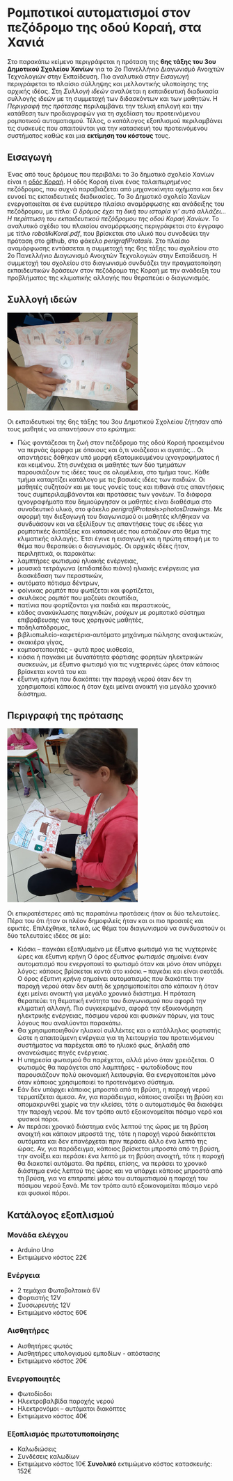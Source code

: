 # Ρομποτικοί αυτοματισμοί στον πεζόδρομο της οδού Κοραή, στα Χανιά
Στο παρακάτω κείμενο περιγράφεται η πρόταση της **6ης τάξης του 3ου Δημοτικού Σχολείου Χανίων** για το 2ο Πανελλήνιο Διαγωνισμό Ανοιχτών Τεχνολογιών στην Εκπαίδευση. Πιο αναλυτικά στην *Εισαγωγή* περιγράφεται το πλαίσιο σύλληψης και μελλοντικής υλοποίησης της αρχικής ιδέας. Στη *Συλλογή ιδεών* αναλύεται η εκπαιδευτική διαδικασία συλλογής ιδεών με τη συμμετοχή των διδασκόντων και των μαθητών. Η *Περιγραφή της πρότασης* περιλαμβάνει την τελική επιλογή και την κατάθεση των προδιαγραφών για τη σχεδίαση του προτεινόμενου ρομποτικού αυτοματισμού. Τέλος, ο κατάλογος εξοπλισμού περιλαμβάνει τις συσκευές που απαιτούνται για την κατασκευή του προτεινόμενου συστήματος καθώς και μια **εκτίμηση του κόστους** τους.
## Εισαγωγή
Ένας από τους δρόμους που περιβάλει το 3ο δημοτικό σχολείο Χανίων είναι η [οδός Κοραή](https://www.openstreetmap.org/?mlat=35.513591319322586&mlon=24.026445150375366#map=17/35.51359/24.02645). Η οδός Κοραή είναι ένας *ταλαιπωρημένος* πεζόδρομος, που συχνά παραβιάζεται από μηχανοκίνητα οχήματα και δεν ευνοεί τις εκπαιδευτικές διαδικασίες. Το 3ο Δημοτικό σχολείο Χανίων ενεργοποιείται σε ένα ευρύτερο πλαίσιο αναμόρφωσης και ανάδειξης του πεζόδρομου, με τίτλο: *Ο δρόμος έχει τη δική του ιστορία γι’ αυτό αλλάζει... Η περίπτωση του εκπαιδευτικού πεζόδρομου της οδού Κοραή Χανίων*. Το αναλυτικό σχέδιο του πλαισίου αναμόρφωσης περιγράφεται στο έγγραφο με τίτλο *robotikiKorai.pdf*, που βρίσκεται στο υλικό που συνοδεύει την πρόταση στο github, στο φάκελο *perigrafiProtasis*.
Στο πλαίσιο αναμόρφωσης εντάσσεται η συμμετοχή της 6ης τάξης του σχολείου στο 2ο Πανελλήνιο Διαγωνισμό Ανοιχτών Τεχνολογιών στην Εκπαίδευση. Η συμμετοχή του σχολείου στο διαγωνισμό συνδυάζει την πραγματοποίηση εκπαιδευτικών δράσεων στον πεζόδρομο της Κοραή με την ανάδειξη του προβλήματος της κλιματικής αλλαγής που θεραπεύει ο διαγωνισμός.
## Συλλογή ιδεών
![photo1](/perigrafiProtasis/photosDrawings/p1.jpg)

Οι εκπαιδευτικοί της 6ης τάξης του 3ου Δημοτικού Σχολείου ζήτησαν από τους μαθητές να απαντήσουν στο ερώτημα:
* Πώς φαντάζεσαι τη ζωή στον πεζόδρομο της οδού Κοραή προκειμένου να περνάς όμορφα με όποιους και ό,τι νοιάζεσαι κι αγαπάς…
Οι απαντήσεις δόθηκαν υπό μορφή εξατομικευμένου ιχνογραφήματος ή και κειμένου. Στη συνέχεια οι μαθητές των δύο τμημάτων παρουσιάζουν τις ιδέες τους σε ολομέλεια, στο τμήμα τους. Κάθε τμήμα καταρτίζει κατάλογο με τις βασικές ιδέες των παιδιών. Οι μαθητές συζητούν και με τους γονείς τους και πιθανά στις απαντήσεις τους συμπεριλαμβάνονται και προτάσεις των γονέων. Τα διάφορα ιχνογραφήματα που δημιούργησαν οι μαθητές είναι διαθέσιμα στο συνοδευτικό υλικό, στο φάκελο *perigrafiProtasis>photosDrawings*.
Με αφορμή την διεξαγωγή του διαγωνισμού οι μαθητές κλήθηκαν να συνδυάσουν και να εξελίξουν τις απαντήσεις τους σε ιδέες για ρομποτικές διατάξεις και κατασκευές που εστιάζουν στο θέμα της κλιματικής αλλαγής. Έτσι έγινε η εισαγωγή και η πρώτη επαφή με το θέμα που θεραπεύει ο διαγωνισμός. Οι αρχικές ιδέες ήταν, περιληπτικά, οι παρακάτω:
* λαμπτήρες φωτισμού ηλιακής ενέργειας,
* μουσικά τετράγωνα (επιδαπέδιο πιάνο) ηλιακής ενέργειας για διασκέδαση των περαστικών,
* αυτόματο πότισμα δέντρων,
* φοίνικας ρομπότ που φωτίζεται και φορτίζεται,
* σκυλάκος ρομπότ που μαζεύει σκουπίδια,
* πατίνια που φορτίζονται για παιδιά και περαστικούς,
* κάδος ανακύκλωσης παιχνιδιών, ρούχων με ρομποτικό σύστημα επιβράβευσης για τους χορηγούς μαθητές,
* ποδηλατόδρομος,
* βιβλιοπωλείο-καφετέρια-αυτόματο μηχάνημα πώλησης αναψυκτικών,
* σκακιέρα γίγας,
* κομποστοποιητές - φυτά προς υιοθεσία,
* κιόσκι ή παγκάκι με δυνατότητα φόρτισης φορητών ηλεκτρικών συσκευών, με έξυπνο φωτισμό για τις νυχτερινές ώρες όταν κάποιος βρίσκεται κοντά του και
* έξυπνη κρήνη που διακόπτει την παροχή νερού όταν δεν τη χρησιμοποιεί κάποιος ή όταν έχει μείνει ανοικτή για μεγάλο χρονικό διάστημα.
## Περιγραφή της πρότασης
![photo2](/perigrafiProtasis/photosDrawings/p2.jpg)

Οι επικρατέστερες από τις παραπάνω προτάσεις ήταν οι δύο τελευταίες. Πέρα του ότι ήταν οι πλέον δημοφιλείς ήταν και οι πιο προσιτές και εφικτές. Επιλέχθηκε, τελικά, ως θέμα του διαγωνισμού να συνδυαστούν οι δύο τελευταίες ιδέες σε μία: 
* Κιόσκι – παγκάκι εξοπλισμένο με έξυπνο φωτισμό για τις νυχτερινές ώρες και έξυπνη κρήνη
Ο όρος *έξυπνος φωτισμός* σημαίνει έναν αυτοματισμό που ενεργοποιεί το φωτισμό όταν και μόνο όταν υπάρχει λόγος: κάποιος βρίσκεται κοντά στο κιόσκι – παγκάκι και είναι σκοτάδι. Ο όρος *έξυπνη κρήνη* σημαίνει αυτοματισμός που διακόπτει την παροχή νερού όταν δεν αυτή δε χρησιμοποιείται από κάποιον ή όταν έχει μείνει ανοικτή για μεγάλο χρονικό διάστημα.
Η πρόταση θεραπεύει τη θεματική ενότητα του διαγωνισμού που αφορά την κλιματική αλλαγή. Πιο συγκεκριμένα, αφορά την εξοικονόμηση ηλεκτρικής ενέργειας, πόσιμου νερού και φυσικών πόρων, για τους λόγους που αναλύονται παρακάτω.
* Θα χρησιμοποιηθούν ηλιακοί συλλέκτες και ο κατάλληλος φορτιστής ώστε η απαιτούμενη ενέργεια για τη λειτουργία του προτεινόμενου συστήματος να παρέχεται από το ηλιακό φως, δηλαδή από ανανεώσιμες πηγές ενέργειας.
* Η υπηρεσία φωτισμού θα παρέχεται, αλλά μόνο όταν χρειάζεται. Ο φωτισμός θα παράγεται από λαμπτήρες - φωτοδίοδους που παρουσιάζουν πολύ οικονομική λειτουργία. Θα ενεργοποιείται μόνο όταν κάποιος χρησιμοποιεί το προτεινόμενο σύστημα.
* Εάν δεν υπάρχει κάποιος μπροστά από τη βρύση, η παροχή νερού τερματίζεται άμεσα. Αν, για παράδειγμα, κάποιος ανοίξει τη βρύση και απομακρυνθεί χωρίς να την κλείσει, τότε ο αυτοματισμός θα διακόψει την παροχή νερού. Με τον τρόπο αυτό εξοικονομείται πόσιμο νερό και φυσικοί πόροι.
* Αν περάσει χρονικό διάστημα ενός λεπτού της ώρας με τη βρύση ανοιχτή και κάποιον μπροστά της, τότε η παροχή νερού διακόπτεται αυτόματα και δεν επανέρχεται πριν περάσει άλλο ένα λεπτό της ώρας. Αν, για παράδειγμα, κάποιος βρίσκεται μπροστά από τη βρύση, την ανοίξει και περάσει ένα λεπτό με τη βρύση ανοιχτή, τότε η παροχή θα διακοπεί αυτόματα. Θα πρέπει, επίσης, να περάσει το χρονικό διάστημα ενός λεπτού της ώρας και να υπάρχει κάποιος μπροστά από τη βρύση, για να επιτραπεί μέσω του αυτοματισμού η παροχή του πόσιμου νερού ξανά. Με τον τρόπο αυτό εξοικονομείται πόσιμο νερό και φυσικοί πόροι.
## Κατάλογος εξοπλισμού
### Μονάδα ελέγχου
* Arduino Uno
* Εκτιμώμενο κόστος 22€
### Ενέργεια
* 2 τεμάχια Φωτοβολταικά 6V
* Φορτιστής 12V
* Συσσωρευτής 12V
* Εκτιμώμενο κόστος 60€
### Αισθητήρες
* Αισθητήρες φωτός
* Αισθητήρες υπολογισμού εμποδίων - απόστασης
* Εκτιμώμενο κόστος 20€
### Ενεργοποιητές
* Φωτοδίοδοι
* Ηλεκτροβαλβίδα παροχής νερού
* Ηλεκτρονόμοι – αυτόματοι διακόπτες
* Εκτιμώμενο κόστος 40€
### Εξοπλισμός πρωτοτυποποίησης
* Καλωδιώσεις
* Συνδέσεις καλωδίων
* Εκτιμώμενο κόστος 10€
**Συνολικό** εκτιμώμενο κόστος κατασκευής: 152€


